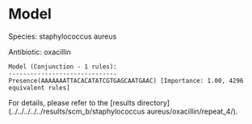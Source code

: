 
# Model

Species: staphylococcus aureus

Antibiotic: oxacillin

```
Model (Conjunction - 1 rules):
------------------------------
Presence(AAAAAAATTACACATATCGTGAGCAATGAAC) [Importance: 1.00, 4296 equivalent rules]

```

For details, please refer to the [results directory](../../../../../results/scm_b/staphylococcus aureus/oxacillin/repeat_4/).

